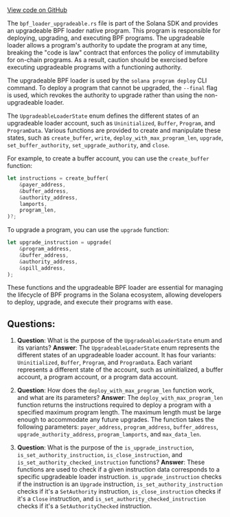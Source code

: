 [View code on GitHub](https://github.com/solana-labs/solana/blob/master/sdk/program/src/bpf_loader_upgradeable.rs)

The `bpf_loader_upgradeable.rs` file is part of the Solana SDK and provides an upgradeable BPF loader native program. This program is responsible for deploying, upgrading, and executing BPF programs. The upgradeable loader allows a program's authority to update the program at any time, breaking the "code is law" contract that enforces the policy of immutability for on-chain programs. As a result, caution should be exercised before executing upgradeable programs with a functioning authority.

The upgradeable BPF loader is used by the `solana program deploy` CLI command. To deploy a program that cannot be upgraded, the `--final` flag is used, which revokes the authority to upgrade rather than using the non-upgradeable loader.

The `UpgradeableLoaderState` enum defines the different states of an upgradeable loader account, such as `Uninitialized`, `Buffer`, `Program`, and `ProgramData`. Various functions are provided to create and manipulate these states, such as `create_buffer`, `write`, `deploy_with_max_program_len`, `upgrade`, `set_buffer_authority`, `set_upgrade_authority`, and `close`.

For example, to create a buffer account, you can use the `create_buffer` function:

```rust
let instructions = create_buffer(
    &payer_address,
    &buffer_address,
    &authority_address,
    lamports,
    program_len,
)?;
```

To upgrade a program, you can use the `upgrade` function:

```rust
let upgrade_instruction = upgrade(
    &program_address,
    &buffer_address,
    &authority_address,
    &spill_address,
);
```

These functions and the upgradeable BPF loader are essential for managing the lifecycle of BPF programs in the Solana ecosystem, allowing developers to deploy, upgrade, and execute their programs with ease.
## Questions: 
 1. **Question**: What is the purpose of the `UpgradeableLoaderState` enum and its variants?
   **Answer**: The `UpgradeableLoaderState` enum represents the different states of an upgradeable loader account. It has four variants: `Uninitialized`, `Buffer`, `Program`, and `ProgramData`. Each variant represents a different state of the account, such as uninitialized, a buffer account, a program account, or a program data account.

2. **Question**: How does the `deploy_with_max_program_len` function work, and what are its parameters?
   **Answer**: The `deploy_with_max_program_len` function returns the instructions required to deploy a program with a specified maximum program length. The maximum length must be large enough to accommodate any future upgrades. The function takes the following parameters: `payer_address`, `program_address`, `buffer_address`, `upgrade_authority_address`, `program_lamports`, and `max_data_len`.

3. **Question**: What is the purpose of the `is_upgrade_instruction`, `is_set_authority_instruction`, `is_close_instruction`, and `is_set_authority_checked_instruction` functions?
   **Answer**: These functions are used to check if a given instruction data corresponds to a specific upgradeable loader instruction. `is_upgrade_instruction` checks if the instruction is an `Upgrade` instruction, `is_set_authority_instruction` checks if it's a `SetAuthority` instruction, `is_close_instruction` checks if it's a `Close` instruction, and `is_set_authority_checked_instruction` checks if it's a `SetAuthorityChecked` instruction.